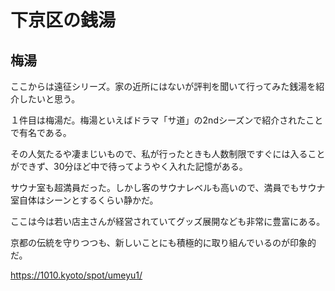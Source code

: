 # 下京区の銭湯

## 梅湯
ここからは遠征シリーズ。家の近所にはないが評判を聞いて行ってみた銭湯を紹介したいと思う。

１件目は梅湯だ。梅湯といえばドラマ「サ道」の2ndシーズンで紹介されたことで有名である。

その人気たるや凄まじいもので、私が行ったときも人数制限ですぐには入ることができず、30分ほど中で待ってようやく入れた記憶がある。

サウナ室も超満員だった。しかし客のサウナレベルも高いので、満員でもサウナ室自体はシーンとするくらい静かだ。

ここは今は若い店主さんが経営されていてグッズ展開なども非常に豊富にある。

京都の伝統を守りつつも、新しいことにも積極的に取り組んでいるのが印象的だ。

https://1010.kyoto/spot/umeyu1/